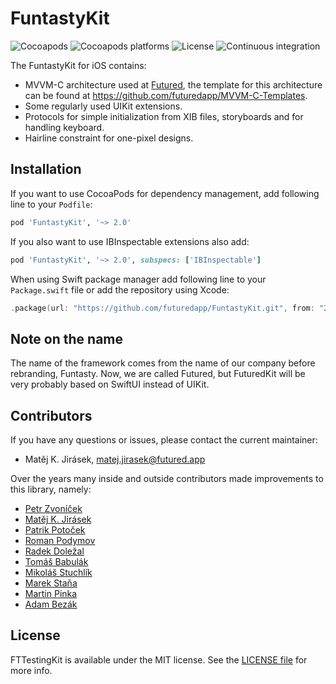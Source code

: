 # FuntastyKit

![Cocoapods](https://img.shields.io/cocoapods/v/FuntastyKit.svg)
![Cocoapods platforms](https://img.shields.io/cocoapods/p/FuntastyKit.svg)
![License](https://img.shields.io/cocoapods/l/FuntastyKit.svg)
![Continuous integration](https://img.shields.io/bitrise/6f0c129e47a9b6f1.svg?token=Mfr5_Ek19pSrcZew0Pp9Bg)

The FuntastyKit for iOS contains:

- MVVM-C architecture used at [Futured](https://www.futured.app/en/), the template for this architecture can be found at https://github.com/futuredapp/MVVM-C-Templates.
- Some regularly used UIKit extensions.
- Protocols for simple initialization from XIB files, storyboards and for handling keyboard.
- Hairline constraint for one-pixel designs.

## Installation

If you want to use CocoaPods for dependency management, add following line to your `Podfile`:

```ruby
pod 'FuntastyKit', '~> 2.0'
```

If you also want to use IBInspectable extensions also add:

```ruby
pod 'FuntastyKit', '~> 2.0', subspecs: ['IBInspectable']
```

When using Swift package manager add following line to your `Package.swift` file or add the repository using Xcode:

```swift
.package(url: "https://github.com/futuredapp/FuntastyKit.git", from: "2.0.0")
```

## Note on the name

The name of the framework comes from the name of our company before rebranding, Funtasty. Now, we are called Futured, but FuturedKit will be very probably based on SwiftUI instead of UIKit.

## Contributors

If you have any questions or issues, please contact the current maintainer:

- Matěj K. Jirásek, matej.jirasek@futured.app

Over the years many inside and outside contributors made improvements to this library, namely:

- [Petr Zvoníček](https://github.com/zvonicek)
- [Matěj K. Jirásek](https://github.com/mkj-is)
- [Patrik Potoček](https://github.com/Patrez)
- [Roman Podymov](https://github.com/RomanPodymov)
- [Radek Doležal](https://github.com/eRDe33)
- [Tomáš Babulák](https://github.com/tomasbabulak)
- [Mikoláš Stuchlík](https://github.com/mikolasstuchlik)
- [Marek Staňa](https://github.com/mstana)
- [Martin Pinka](https://github.com/crinos9)
- [Adam Bezák](https://github.com/bezoadam)

## License

FTTestingKit is available under the MIT license. See the [LICENSE file](LICENSE) for more info.
